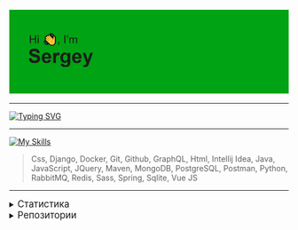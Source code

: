 ![](https://github.com/AltairArs/AltairArs/blob/main/header.png)

---

<!-- Анимированное описание -->
[![Typing SVG](https://readme-typing-svg.herokuapp.com?font=Space+Mono&pause=1000&color=F7EC00&width=435&lines=Computer+science+student)](https://git.io/typing-svg)

---
<!-- Скилы -->
[![My Skills](https://skillicons.dev/icons?i=css,django,docker,git,github,graphql,html,idea,java,js,jquery,maven,mongodb,postgres,postman,py,rabbitmq,redis,sass,spring,sqlite,vue&perline=5)](https://skillicons.dev)
> Css, Django, Docker, Git, Github,
> GraphQL, Html, Intellij Idea, Java, JavaScript,
> JQuery, Maven, MongoDB, PostgreSQL, Postman,
> Python, RabbitMQ, Redis, Sass, Spring,
> Sqlite, Vue JS

---

<details>
  <summary>
    <big>Статистика</big>
  </summary>

<br>

<!-- Кубки -->
[![trophy](https://github-profile-trophy.vercel.app/?username=AltairArs&theme=gruvbox)](https://github.com/ryo-ma/github-profile-trophy)
<!-- Сводка активности -->
[![GitHub Streak](https://github-readme-streak-stats.herokuapp.com/?user=AltairArs&locale=ru)](https://git.io/streak-stats)
<!--- Сводка языков -->
[![Top Langs](https://github-readme-stats.vercel.app/api/top-langs/?username=AltairArs&layout=compact&hide=roff&lang_count=10)](https://github.com/anuraghazra/github-readme-stats)
<!-- Статистика -->
![Anurag's GitHub stats](https://github-readme-stats.vercel.app/api?username=AltairArs&theme=merko)
  
</details>

<details>
  <summary>
    <big>Репозитории</big>
  </summary>

<br>

<!-- Репозитории -->
[![Readme Card](https://github-readme-stats.vercel.app/api/pin/?username=AltairArs&repo=Article-Management-System-v-L-1)](https://github.com/anuraghazra/github-readme-stats)
[![Readme Card](https://github-readme-stats.vercel.app/api/pin/?username=AltairArs&repo=Task-Management-System-v-L-1)](https://github.com/anuraghazra/github-readme-stats)

</details>
